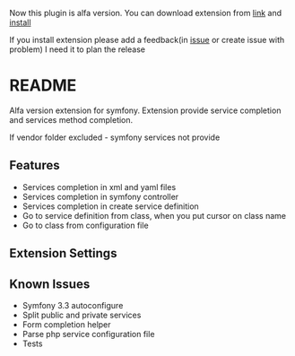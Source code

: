 
Now this plugin is alfa version. You can download extension from [link](https://marketplace.visualstudio.com/items?itemName=shustrik.vscode-symfony-client) and [install]( https://code.visualstudio.com/Docs/editor/extension-gallery#_install-from-a-vsix)

If you install extension please add a feedback(in [issue](https://github.com/shustrik/vscode-symfony-plugin/issues/2) or create issue with problem) I need it to plan the release

# README
Alfa version extension for symfony. Extension provide service completion and services method completion.

If vendor folder excluded - symfony services not provide

## Features
* Services completion in xml and yaml files
* Services completion in symfony controller
* Services completion in create service definition
* Go to service definition from class, when you put cursor on class name
* Go to class from configuration file

## Extension Settings

## Known Issues
* Symfony 3.3 autoconfigure 
* Split public and private services
* Form completion helper
* Parse php service configuration file
* Tests

